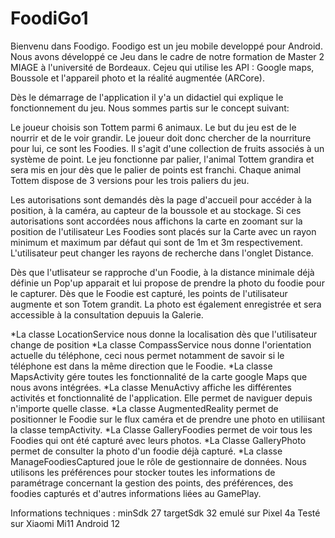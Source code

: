 # FoodiGo1
Bienvenu dans Foodigo. 
Foodigo est un jeu mobile developpé pour Android. 
Nous avons développé ce Jeu dans le cadre de notre formation de Master 2 MIAGE à l'université de Bordeaux.
Cejeu qui utilise les API : Google maps, Boussole et l'appareil photo et la réalité augmentée (ARCore).

Dès le démarrage de l'application il y'a un didactiel qui explique le fonctionnement du jeu.
Nous sommes partis sur le concept suivant:

Le joueur choisis son Tottem parmi 6 animaux. Le but du jeu est de le nourrir et de le voir grandir.
Le joueur doit donc chercher de la nourriture pour lui, ce sont les Foodies. Il s'agit d'une collection de fruits associés à un système de point. Le jeu fonctionne par palier, l'animal Tottem grandira et sera mis en jour dès que le palier de points est franchi. Chaque animal Tottem dispose de 3 versions pour les trois paliers du jeu. 

Les autorisations sont demandés dès la page d'accueil pour accéder à la position, à la caméra, au capteur de la boussole et au stockage.
Si ces autorisations sont accordées nous affichons la carte en zoomant sur la position de l'utilisateur
Les Foodies sont placés sur la Carte avec un rayon minimum et maximum par défaut qui sont de 1m et 3m respectivement.
L'utilisateur peut changer les rayons de recherche dans l'onglet Distance.

Dès que l'utlisateur se rapproche d'un Foodie, à la distance minimale déjà définie un Pop'up apparait et lui propose de prendre la photo du foodie  pour le capturer.
Dès que le Foodie est capturé, les points de l'utilisateur augmente et son Totem grandit. La photo est également enregistrée et sera accessible à la consultation depuuis la Galerie. 

*La classe LocationService nous donne la localisation dès que l'utilisateur change de position
*La classe CompassService nous donne l'orientation actuelle du téléphone, ceci nous permet notamment de savoir si le téléphone est dans la même direction que le Foodie.
*La classe MapsActivity gére toutes les fonctionnalité de la carte google Maps que nous avons intégrées.
*La classe MenuActivy affiche les différentes activités et fonctionnalité de l'application. Elle permet de naviguer depuis n'importe quelle classe.
*La classe AugmentedReality permet de positionner le Foodie sur le flux caméra et de prendre une photo en utiliisant la classe tempActivity.
*La Classe GalleryFoodies permet de voir tous les Foodies qui ont été capturé avec leurs photos.
*La Classe GalleryPhoto permet de consulter la photo d'un foodie déjà capturé. 
*La classe ManageFoodiesCaptured joue le rôle de gestionnaire de données. Nous utilisons les préférences pour stocker toutes les informations de paramétrage concernant la gestion des points, des préférences, des foodies capturés et d'autres informations liées au GamePlay.



Informations techniques : 
minSdk 27
targetSdk 32
emulé sur Pixel 4a 
Testé sur Xiaomi Mi11 Android 12
